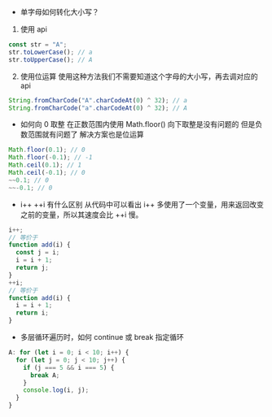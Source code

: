 - 单字母如何转化大小写？

1.  使用 api

```javascript
const str = "A";
str.toLowerCase(); // a
str.toUpperCase(); // A
```

2.  使用位运算
    使用这种方法我们不需要知道这个字母的大小写，再去调对应的 api

```javascript
String.fromCharCode("A".charCodeAt(0) ^ 32); // a
String.fromCharCode("a".charCodeAt(0) ^ 32); // A
```

- 如何向 0 取整
  在正数范围内使用 Math.floor() 向下取整是没有问题的
  但是负数范围就有问题了
  解决方案也是位运算

```javascript
Math.floor(0.1); // 0
Math.floor(-0.1); // -1
Math.ceil(0.1); // 1
Math.ceil(-0.1); // 0
~~0.1; // 0
~~-0.1; // 0
```

- i++ ++i 有什么区别
  从代码中可以看出 i++ 多使用了一个变量，用来返回改变之前的变量，所以其速度会比 ++i 慢。

```javascript
i++;
// 等价于
function add(i) {
  const j = i;
  i = i + 1;
  return j;
}
++i;
// 等价于
function add(i) {
  i = i + 1;
  return i;
}
```

- 多层循环遍历时，如何 continue 或 break 指定循环

```javascript
A: for (let i = 0; i < 10; i++) {
  for (let j = 0; j < 10; j++) {
    if (j === 5 && i === 5) {
      break A;
    }
    console.log(i, j);
  }
}
```
